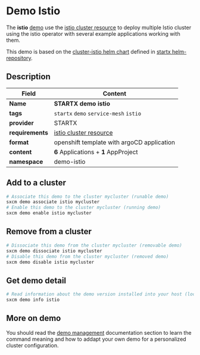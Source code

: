 # Demo Istio

The **istio** [demo](../../5-demos) use the [istio cluster resource](../../resources/istio) to deploy multiple Istio cluster using the istio operator with several example applications working with them.

This demo is based on the [cluster-istio helm chart](https://helm-repository.readthedocs.io/en/latest/charts/cluster-istio) defined in [startx helm-repository](https://helm-repository.readthedocs.io).

## Description

| Field            | Content                                         |
| ---------------- | ----------------------------------------------- |
| **Name**         | **STARTX demo istio**                           |
| **tags**         | `startx` `demo` `service-mesh` `istio`          |
| **provider**     | STARTX                                          |
| **requirements** | [istio cluster resource](../../resources/istio) |
| **format**       | openshift template with argoCD application      |
| **content**      | **6** Applications + **1** AppProject           |
| **namespace**    | demo-istio                                      |

## Add to a cluster

```bash
# Associate this demo to the cluster mycluster (runable demo)
sxcm demo associate istio mycluster
# Enable this demo to the cluster mycluster (running demo)
sxcm demo enable istio mycluster
```

## Remove from a cluster

```bash
# Dissociate this demo from the cluster mycluster (removable demo)
sxcm demo dissociate istio mycluster
# Disable this demo from the cluster mycluster (removed demo)
sxcm demo disable istio mycluster
```

## Get demo detail

```bash
# Read information about the demo version installed into your host (local)
sxcm demo info istio
```

## More on demo

You should read the [demo management](../../5-demos) documentation section to learn the command
meaning and how to addapt your own demo for a personalized cluster configuration.

